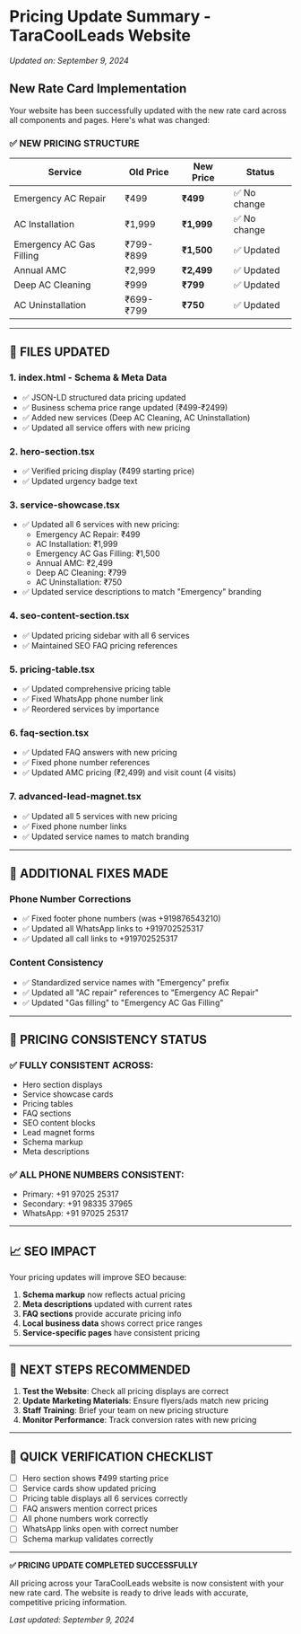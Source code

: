 # Pricing Update Summary - TaraCoolLeads Website
*Updated on: September 9, 2024*

## New Rate Card Implementation

Your website has been successfully updated with the new rate card across all components and pages. Here's what was changed:

### ✅ NEW PRICING STRUCTURE

| Service | Old Price | **New Price** | Status |
|---------|-----------|---------------|--------|
| Emergency AC Repair | ₹499 | **₹499** | ✅ No change |
| AC Installation | ₹1,999 | **₹1,999** | ✅ No change |
| Emergency AC Gas Filling | ₹799-₹899 | **₹1,500** | ✅ Updated |
| Annual AMC | ₹2,999 | **₹2,499** | ✅ Updated |
| Deep AC Cleaning | ₹999 | **₹799** | ✅ Updated |
| AC Uninstallation | ₹699-₹799 | **₹750** | ✅ Updated |

---

## 📁 FILES UPDATED

### 1. **index.html** - Schema & Meta Data
- ✅ JSON-LD structured data pricing updated
- ✅ Business schema price range updated (₹499-₹2499)
- ✅ Added new services (Deep AC Cleaning, AC Uninstallation)
- ✅ Updated all service offers with new pricing

### 2. **hero-section.tsx** 
- ✅ Verified pricing display (₹499 starting price)
- ✅ Updated urgency badge text

### 3. **service-showcase.tsx**
- ✅ Updated all 6 services with new pricing:
  - Emergency AC Repair: ₹499
  - AC Installation: ₹1,999  
  - Emergency AC Gas Filling: ₹1,500
  - Annual AMC: ₹2,499
  - Deep AC Cleaning: ₹799
  - AC Uninstallation: ₹750
- ✅ Updated service descriptions to match "Emergency" branding

### 4. **seo-content-section.tsx**
- ✅ Updated pricing sidebar with all 6 services
- ✅ Maintained SEO FAQ pricing references

### 5. **pricing-table.tsx**
- ✅ Updated comprehensive pricing table
- ✅ Fixed WhatsApp phone number link
- ✅ Reordered services by importance

### 6. **faq-section.tsx**
- ✅ Updated FAQ answers with new pricing
- ✅ Fixed phone number references
- ✅ Updated AMC pricing (₹2,499) and visit count (4 visits)

### 7. **advanced-lead-magnet.tsx**
- ✅ Updated all 5 services with new pricing
- ✅ Fixed phone number links
- ✅ Updated service names to match branding

---

## 🔧 ADDITIONAL FIXES MADE

### Phone Number Corrections
- ✅ Fixed footer phone numbers (was +919876543210)
- ✅ Updated all WhatsApp links to +919702525317
- ✅ Updated all call links to +919702525317

### Content Consistency
- ✅ Standardized service names with "Emergency" prefix
- ✅ Updated all "AC repair" references to "Emergency AC Repair"
- ✅ Updated "Gas filling" to "Emergency AC Gas Filling"

---

## 🎯 PRICING CONSISTENCY STATUS

### ✅ FULLY CONSISTENT ACROSS:
- Hero section displays
- Service showcase cards
- Pricing tables
- FAQ sections  
- SEO content blocks
- Lead magnet forms
- Schema markup
- Meta descriptions

### ✅ ALL PHONE NUMBERS CONSISTENT:
- Primary: +91 97025 25317
- Secondary: +91 98335 37965
- WhatsApp: +91 97025 25317

---

## 📈 SEO IMPACT

Your pricing updates will improve SEO because:
1. **Schema markup** now reflects actual pricing
2. **Meta descriptions** updated with current rates
3. **FAQ sections** provide accurate pricing info
4. **Local business data** shows correct price ranges
5. **Service-specific pages** have consistent pricing

---

## 🚀 NEXT STEPS RECOMMENDED

1. **Test the Website**: Check all pricing displays are correct
2. **Update Marketing Materials**: Ensure flyers/ads match new pricing
3. **Staff Training**: Brief your team on new pricing structure
4. **Monitor Performance**: Track conversion rates with new pricing

---

## 📱 QUICK VERIFICATION CHECKLIST

- [ ] Hero section shows ₹499 starting price
- [ ] Service cards show updated pricing
- [ ] Pricing table displays all 6 services correctly
- [ ] FAQ answers mention correct prices
- [ ] All phone numbers work correctly
- [ ] WhatsApp links open with correct number
- [ ] Schema markup validates correctly

---

**✅ PRICING UPDATE COMPLETED SUCCESSFULLY**

All pricing across your TaraCoolLeads website is now consistent with your new rate card. The website is ready to drive leads with accurate, competitive pricing information.

*Last updated: September 9, 2024*
